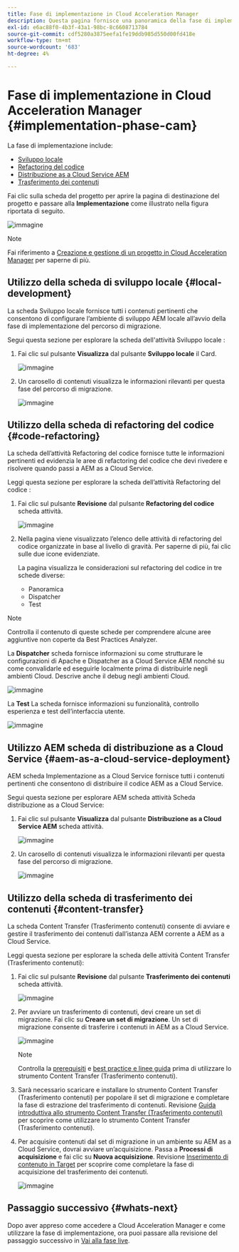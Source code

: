 ```yaml
---
title: Fase di implementazione in Cloud Acceleration Manager
description: Questa pagina fornisce una panoramica della fase di implementazione in Cloud Acceleration Manager.
exl-id: e6ac88f0-4b3f-43a1-98bc-8c6608713784
source-git-commit: cdf5280a3875eefa1fe19ddb985d550d00fd418e
workflow-type: tm+mt
source-wordcount: '683'
ht-degree: 4%

---
```


# Fase di implementazione in Cloud Acceleration Manager {#implementation-phase-cam}

La fase di implementazione include:

* [Sviluppo locale](#local-development)
* [Refactoring del codice](#code-refactoring)
* [Distribuzione as a Cloud Service AEM](#aem-as-a-cloud-service-deployment)
* [Trasferimento dei contenuti](#content-transfer)


Fai clic sulla scheda del progetto per aprire la pagina di destinazione del progetto e passare alla **Implementazione** come illustrato nella figura riportata di seguito.

![immagine](/help/journey-migration/cloud-acceleration-manager/assets/implementation-1.png)

>[!NOTE]
>Fai riferimento a [Creazione e gestione di un progetto in Cloud Acceleration Manager](https://experienceleague.adobe.com/docs/experience-manager-cloud-service/moving/cloud-acceleration-manager/using-cam/getting-started-cam.html?lang=en#create-project) per saperne di più.


## Utilizzo della scheda di sviluppo locale {#local-development}

La scheda Sviluppo locale fornisce tutti i contenuti pertinenti che consentono di configurare l’ambiente di sviluppo AEM locale all’avvio della fase di implementazione del percorso di migrazione.

Segui questa sezione per esplorare la scheda dell&#39;attività Sviluppo locale :

1. Fai clic sul pulsante **Visualizza** dal pulsante **Sviluppo locale** il Card.

   ![immagine](/help/journey-migration/cloud-acceleration-manager/assets/implementation-2.png)

1. Un carosello di contenuti visualizza le informazioni rilevanti per questa fase del percorso di migrazione.

   ![immagine](/help/journey-migration/cloud-acceleration-manager/assets/implementation-3.png)


## Utilizzo della scheda di refactoring del codice {#code-refactoring}

La scheda dell’attività Refactoring del codice fornisce tutte le informazioni pertinenti ed evidenzia le aree di refactoring del codice che devi rivedere e risolvere quando passi a AEM as a Cloud Service.

Leggi questa sezione per esplorare la scheda dell’attività Refactoring del codice :

1. Fai clic sul pulsante **Revisione** dal pulsante **Refactoring del codice** scheda attività.

   ![immagine](/help/journey-migration/cloud-acceleration-manager/assets/implementation-4.png)

1. Nella pagina viene visualizzato l’elenco delle attività di refactoring del codice organizzate in base al livello di gravità. Per saperne di più, fai clic sulle due icone evidenziate.

   La pagina visualizza le considerazioni sul refactoring del codice in tre schede diverse:

   * Panoramica
   * Dispatcher
   * Test

>[!NOTE]
>Controlla il contenuto di queste schede per comprendere alcune aree aggiuntive non coperte da Best Practices Analyzer.

La **Dispatcher** scheda fornisce informazioni su come strutturare le configurazioni di Apache e Dispatcher as a Cloud Service AEM nonché su come convalidarle ed eseguirle localmente prima di distribuirle negli ambienti Cloud. Descrive anche il debug negli ambienti Cloud.

![immagine](/help/journey-migration/cloud-acceleration-manager/assets/coderefactoring-2.png)

La **Test** La scheda fornisce informazioni su funzionalità, controllo esperienza e test dell’interfaccia utente.

![immagine](/help/journey-migration/cloud-acceleration-manager/assets/coderefactoring-3.png)


## Utilizzo AEM scheda di distribuzione as a Cloud Service {#aem-as-a-cloud-service-deployment}

AEM scheda Implementazione as a Cloud Service fornisce tutti i contenuti pertinenti che consentono di distribuire il codice AEM as a Cloud Service.

Segui questa sezione per esplorare AEM scheda attività Scheda distribuzione as a Cloud Service:

1. Fai clic sul pulsante **Visualizza** dal pulsante **Distribuzione as a Cloud Service AEM** scheda attività.

   ![immagine](/help/journey-migration/cloud-acceleration-manager/assets/implementation-6.png)

1. Un carosello di contenuti visualizza le informazioni rilevanti per questa fase del percorso di migrazione.

   ![immagine](/help/journey-migration/cloud-acceleration-manager/assets/aem-deployment-card.png)


## Utilizzo della scheda di trasferimento dei contenuti {#content-transfer}

La scheda Content Transfer (Trasferimento contenuti) consente di avviare e gestire il trasferimento dei contenuti dall’istanza AEM corrente a AEM as a Cloud Service.

Leggi questa sezione per esplorare la scheda delle attività Content Transfer (Trasferimento contenuti):

1. Fai clic sul pulsante **Revisione** dal pulsante **Trasferimento dei contenuti** scheda attività.

   ![immagine](/help/journey-migration/cloud-acceleration-manager/assets/contenttransfer-1.png)

1. Per avviare un trasferimento di contenuti, devi creare un set di migrazione. Fai clic su **Creare un set di migrazione**. Un set di migrazione consente di trasferire i contenuti in AEM as a Cloud Service.

   ![immagine](/help/journey-migration/cloud-acceleration-manager/assets/contenttransfer-2.png)

   >[!NOTE]
   >Controlla la [prerequisiti](https://experienceleague.adobe.com/docs/experience-manager-cloud-service/moving/cloud-migration/content-transfer-tool/prerequisites-content-transfer-tool.html?lang=en) e [best practice e linee guida](https://experienceleague.adobe.com/docs/experience-manager-cloud-service/moving/cloud-migration/content-transfer-tool/overview-content-transfer-tool.html?lang=en) prima di utilizzare lo strumento Content Transfer (Trasferimento contenuti).

1. Sarà necessario scaricare e installare lo strumento Content Transfer (Trasferimento contenuti) per popolare il set di migrazione e completare la fase di estrazione del trasferimento di contenuti. Revisione [Guida introduttiva allo strumento Content Transfer (Trasferimento contenuti)](https://experienceleague.adobe.com/docs/experience-manager-cloud-service/content/migration-journey/cloud-migration/content-transfer-tool/getting-started-content-transfer-tool.html?lang=it) per scoprire come utilizzare lo strumento Content Transfer (Trasferimento contenuti).

1. Per acquisire contenuti dal set di migrazione in un ambiente su AEM as a Cloud Service, dovrai avviare un’acquisizione. Passa a **Processi di acquisizione** e fai clic su **Nuova acquisizione**. Revisione [Inserimento di contenuto in Target](https://experienceleague.adobe.com/docs/experience-manager-cloud-service/content/migration-journey/cloud-migration/content-transfer-tool/ingesting-content.html?lang=en) per scoprire come completare la fase di acquisizione del trasferimento dei contenuti.

   ![immagine](/help/journey-migration/cloud-acceleration-manager/assets/contenttransfer-3.png)

<!--### Estimating Content Transfer Time {#calculating}

A Content Transfer Tool calculator has been provided to estimate how long it could take to complete the content transfer activity. You can use the content repository size slider to select the size that applies to your project. The transfer times vary for the extraction and ingestion phases. 

   ![image](/help/journey-migration/cloud-acceleration-manager/assets/contenttransfer-4.png)

   >[!NOTE]
   >These times are estimates only. Factor such as network speeds and time to scale up instances have not been accounted for in these estimates.

To estimate the size of the AEM Repository, you can run the Disk Usage report under `http://HOST:PORT/etc/reports/diskusage.html`. 

You can also estimate the size of specific repository paths by using the `path` parameter, for example, `http://HOST:PORT/etc/reports/diskusage.html?path=/content/dam`. -->

## Passaggio successivo {#whats-next}

Dopo aver appreso come accedere a Cloud Acceleration Manager e come utilizzare la fase di implementazione, ora puoi passare alla revisione del passaggio successivo in [Vai alla fase live](https://experienceleague.adobe.com/docs/experience-manager-cloud-service/moving/cloud-acceleration-manager/using-cam/cam-golive-phase.html?lang=en).
